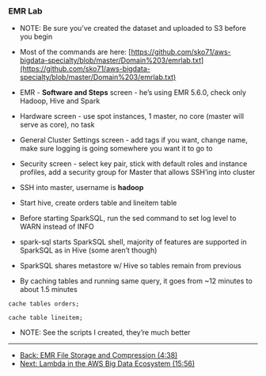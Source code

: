 ### EMR Lab

* NOTE:  Be sure you’ve created the dataset and uploaded to S3 before you begin

* Most of the commands are here: [https://github.com/sko71/aws-bigdata-specialty/blob/master/Domain%203/emrlab.txt](https://github.com/sko71/aws-bigdata-specialty/blob/master/Domain%203/emrlab.txt)

* EMR - **Software and Steps** screen - he’s using EMR 5.6.0, check only Hadoop, Hive and Spark

* Hardware screen - use spot instances, 1 master, no core (master will serve as core), no task

* General Cluster Settings screen - add tags if you want, change name, make sure logging is going somewhere you want it to go to

* Security screen - select key pair, stick with default roles and instance profiles, add a security group for Master that allows SSH’ing into cluster

* SSH into master, username is **hadoop**

* Start hive, create orders table and lineitem table

* Before starting SparkSQL, run the sed command to set log level to WARN instead of INFO

* spark-sql starts SparkSQL shell, majority of features are supported in SparkSQL as in Hive (some aren’t though)

* SparkSQL shares metastore w/ Hive so tables remain from previous

* By caching tables and running same query, it goes from ~12 minutes to about 1.5 minutes

`cache tables orders;`

`cache table lineitem;`

* NOTE:  See the scripts I created, they’re much better

---

* [Back: EMR File Storage and Compression (4:38)](EMR_File_Storage_and_Compression.md)
* [Next: Lambda in the AWS Big Data Ecosystem (15:56)](Lambda_in_the_AWS_Big_Data_Ecosystem.md)
